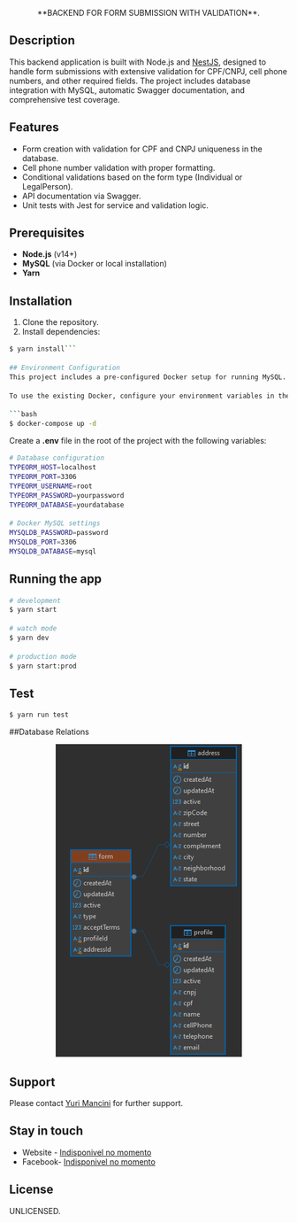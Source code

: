 <p align="center">**BACKEND FOR FORM SUBMISSION WITH VALIDATION**.</p>

## Description

This backend application is built with Node.js and [NestJS](https://github.com/nestjs/nest), designed to handle form submissions with extensive validation for CPF/CNPJ, cell phone numbers, and other required fields. The project includes database integration with MySQL, automatic Swagger documentation, and comprehensive test coverage.

## Features

- Form creation with validation for CPF and CNPJ uniqueness in the database.
- Cell phone number validation with proper formatting.
- Conditional validations based on the form type (Individual or LegalPerson).
- API documentation via Swagger.
- Unit tests with Jest for service and validation logic.

## Prerequisites

- **Node.js** (v14+)
- **MySQL** (via Docker or local installation)
- **Yarn**

## Installation

1. Clone the repository.
2. Install dependencies:

```bash
$ yarn install```

## Environment Configuration
This project includes a pre-configured Docker setup for running MySQL. If you wish to customize the MySQL configuration, you can modify the docker-compose.yml file.

To use the existing Docker, configure your environment variables in the .env file and run the following command:

```bash
$ docker-compose up -d
```
Create a **.env** file in the root of the project with the following variables:
```bash
# Database configuration
TYPEORM_HOST=localhost
TYPEORM_PORT=3306
TYPEORM_USERNAME=root
TYPEORM_PASSWORD=yourpassword
TYPEORM_DATABASE=yourdatabase

# Docker MySQL settings
MYSQLDB_PASSWORD=password
MYSQLDB_PORT=3306
MYSQLDB_DATABASE=mysql
```

## Running the app

```bash
# development
$ yarn start

# watch mode
$ yarn dev

# production mode
$ yarn start:prod
```

## Test

```bash
$ yarn run test
```

##Database Relations
<p align="center">
<img src="src/images/diagramForm.png">
</p>

## Support
Please contact [Yuri Mancini](https://github.com/YMdv) for further support.

## Stay in touch

- Website - [Indisponivel no momento](https://github.com/YMdv)
- Facebook- [Indisponivel no momento](https://github.com/YMdv)

## License

UNLICENSED.
